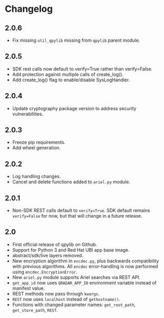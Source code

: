 # Changelog

## 2.0.6
- Fix missing `util_qpylib` missing from `qpylib` parent module.
## 2.0.5
- SDK rest calls now default to verify=True rather than verify=False.
- Add protection against multiple calls of create_log().
- Add create_log() flag to enable/disable SysLogHandler.

## 2.0.4
- Update cryptography package version to address security vulnerabilities.

## 2.0.3
- Freeze pip requirements.
- Add wheel generation.

## 2.0.2
- Log handling changes.
- Cancel and delete functions added to `ariel.py` module.

## 2.0.1
- Non-SDK REST calls default to `verify=True`.
SDK default remains `verify=False` for now, but that will change in a future release.

## 2.0
- First official release of qpylib on Github.
- Support for Python 3 and Red Hat UBI app base image.
- abstract/sdk/live layers removed.
- New encryption algorithm in `encdec.py`, plus backwards compatibility with previous algorithms.
All `encdec` error-handling is now performed using `encdec.EncryptionError`.
- New `ariel.py` module supports Ariel searches via REST API.
- `get_app_id` now uses `QRADAR_APP_ID` environment variable instead of manifest value.
- REST methods now pass through `kwargs`.
- `REST` now uses `localhost` instead of `gethostname()`.
- Functions with changed parameter names: `get_root_path`, `get_store_path`, `REST`.

